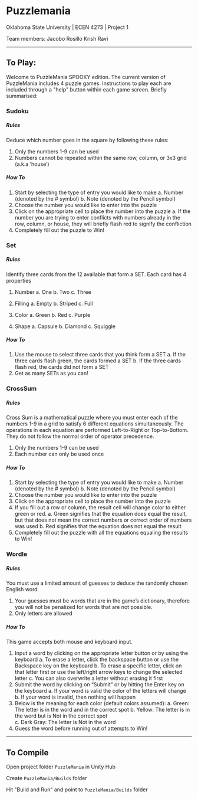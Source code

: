 # Puzzlemania

Oklahoma State University | ECEN 4273 | Project 1

Team members:
		Jacobo Rosillo
		Krish Ravi

---
		
## To Play:

Welcome to PuzzleMania SPOOKY edition. The current version of PuzzleMania includes 4 puzzle games. Instructions to play 
each are included through a "help" button within each game screen. Briefly summarised:

### Sudoku

##### Rules

Deduce which number goes in the square by following these rules:
1.	Only the numbers 1-9 can be used
2.	Numbers cannot be repeated within the same row, column, or 3x3 grid (a.k.a ‘house’)

##### How To
1.	Start by selecting the type of entry you would like to make
	a.	Number (denoted by the # symbol)
	b.	Note (denoted by the Pencil symbol)
2.	Choose the number you would like to enter into the puzzle
3.	Click on the appropriate cell to place the number into the puzzle
	a.	If the number you are trying to enter conflicts with numbers already in the row, column, or house, they will briefly flash red to signify the confliction
4.	Completely fill out the puzzle to Win!

### Set

##### Rules

Identify three cards from the 12 available that form a SET. 
Each card has 4 properties	
1.	Number
	a.	One
	b.	Two
	c.	Three

2.	Filling
	a.	Empty
	b.	Striped
	c.	Full

3.	Color
	a.	Green
	b.	Red
	c.	Purple

4.	Shape
	a.	Capsule
	b.	Diamond
	c.	Squiggle


##### How To

1.	Use the mouse to select three cards that you think form a SET
	a.	If the three cards flash green, the cards formed a SET
	b.	If the three cards flash red, the cards did not form a SET
2.	Get as many SETs as you can!

### CrossSum

##### Rules

Cross Sum is a mathematical puzzle where you must enter each of the numbers 1-9 in a grid to satisfy 6 different equations simultaneously. The operations in each equation are performed Left-to-Right or Top-to-Bottom. They do not follow the normal order of operator precedence.
1.	Only the numbers 1-9 can be used
2.	Each number can only be used once

##### How To

1.	Start by selecting the type of entry you would like to make
	a.	Number (denoted by the # symbol)
	b.	Note (denoted by the Pencil symbol)
2.	Choose the number you would like to enter into the puzzle
3.	Click on the appropriate cell to place the number into the puzzle
4.	If you fill out a row or column, the result cell will change color to either green or red.
	a.	Green signifies that the equation does equal the result, but that does not mean the correct numbers or correct order of numbers was used
	b.	Red signifies that the equation does not equal the result
5.	Completely fill out the puzzle with all the equations equaling the results to Win!

### Wordle

##### Rules

You must use a limited amount of guesses to deduce the randomly chosen English word.
1.	Your guesses must be words that are in the game’s dictionary, therefore you will not be penalized for words that are not possible.
2.	Only letters are allowed

##### How To

This game accepts both mouse and keyboard input.
1.	Input a word by clicking on the appropriate letter button or by using the keyboard
	a.	To erase a letter, click the backspace button or use the Backspace key on the keyboard
	b.	To erase a specific letter, click on that letter first or use the left/right arrow keys to change the selected letter
	c.	You can also overwrite a letter without erasing it first
2.	Submit the word by clicking on “Submit” or by hitting the Enter key on the keyboard
	a.	If your word is valid the color of the letters will change
	b.	If your word is invalid, then nothing will happen
3.	Below is the meaning for each color (default colors assumed):
	a.	Green: The letter is in the word and in the correct spot
	b.	Yellow: The letter is in the word but is Not in the correct spot	
	c.	Dark Gray: The letter is Not in the word
4.	Guess the word before running out of attempts to Win!

---

## To Compile

Open project folder `PuzzleMania` in Unity Hub

Create `PuzzleMania/Builds` folder

Hit "Build and Run" and point to `PuzzleMania/Builds` folder
